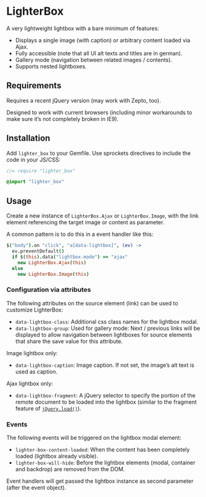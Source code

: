 # LighterBox

A very lightweight lightbox with a bare minimum of features:

 * Displays a single image (with caption) or arbitrary content loaded via Ajax.
 * Fully accessible (note that all UI alt texts and titles are in german).
 * Gallery mode (navigation between related images / contents).
 * Supports nested lightboxes.


## Requirements

Requires a recent jQuery version (may work with Zepto, too).

Designed to work with current browsers (including minor workarounds to make sure it’s not completely broken in IE9).


## Installation

Add `lighter_box` to your Gemfile. Use sprockets directives to include the code in your JS/CSS:

```javascript
//= require "lighter_box"
```

```css
@import "lighter_box"
```


## Usage

Create a new instance of `LighterBox.Ajax` or `LighterBox.Image`, with the link element referencing the target image or content as parameter.

A common pattern is to do this in a event handler like this:

```coffee
$("body").on "click", "a[data-lightbox]", (ev) ->
  ev.preventDefault()
  if $(this).data("lightbox-mode") == "ajax"
    new LighterBox.Ajax(this)
  else
    new LighterBox.Image(this)
```


### Configuration via attributes

The following attributes on the source element (link) can be used to customize LighterBox:

 * `data-lightbox-class`: Additional css class names for the lightbox modal.
 * `data-lightbox-group`: Used for gallery mode: Next / previous links will be displayed to allow navigation between lightboxes for source elements that share the save value for this attribute.

Image lightbox only:

 * `data-lightbox-caption`: Image caption. If not set, the image’s alt text is used as caption.

Ajax lightbox only:

 * `data-lightbox-fragment`: A jQuery selector to specify the portion of the remote document to be loaded into the lightbox (similar to the fragment feature of [`jQuery.load()`](http://api.jquery.com/load/)).


### Events

The following events will be triggered on the lightbox modal element:

 * `lighter-box-content-loaded`: When the content has been completely loaded (lightbox already visible).
 * `lighter-box-will-hide`: Before the lightbox elements (modal, container and backdrop) are removed from the DOM.

Event handlers will get passed the lightbox instance as second parameter (after the event object).
